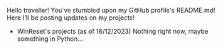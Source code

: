 Hello traveller! You've stumbled upon my GitHub profile's README.md! Here I'll be posting updates on my projects!

- WinReset's projects (as of 16/12/2023)
Nothing right now, maybe something in Python...

